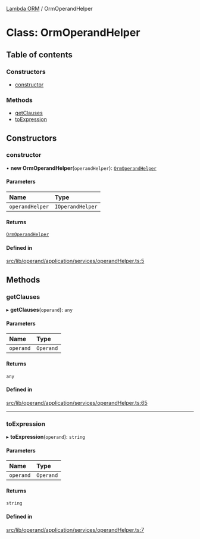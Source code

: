 [Lambda ORM](../README.md) / OrmOperandHelper

# Class: OrmOperandHelper

## Table of contents

### Constructors

- [constructor](OrmOperandHelper.md#constructor)

### Methods

- [getClauses](OrmOperandHelper.md#getclauses)
- [toExpression](OrmOperandHelper.md#toexpression)

## Constructors

### constructor

• **new OrmOperandHelper**(`operandHelper`): [`OrmOperandHelper`](OrmOperandHelper.md)

#### Parameters

| Name | Type |
| :------ | :------ |
| `operandHelper` | `IOperandHelper` |

#### Returns

[`OrmOperandHelper`](OrmOperandHelper.md)

#### Defined in

[src/lib/operand/application/services/operandHelper.ts:5](https://github.com/FlavioLionelRita/lambdaorm/blob/11da7208/src/lib/operand/application/services/operandHelper.ts#L5)

## Methods

### getClauses

▸ **getClauses**(`operand`): `any`

#### Parameters

| Name | Type |
| :------ | :------ |
| `operand` | `Operand` |

#### Returns

`any`

#### Defined in

[src/lib/operand/application/services/operandHelper.ts:65](https://github.com/FlavioLionelRita/lambdaorm/blob/11da7208/src/lib/operand/application/services/operandHelper.ts#L65)

___

### toExpression

▸ **toExpression**(`operand`): `string`

#### Parameters

| Name | Type |
| :------ | :------ |
| `operand` | `Operand` |

#### Returns

`string`

#### Defined in

[src/lib/operand/application/services/operandHelper.ts:7](https://github.com/FlavioLionelRita/lambdaorm/blob/11da7208/src/lib/operand/application/services/operandHelper.ts#L7)

